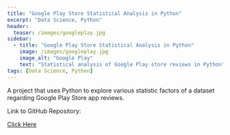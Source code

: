 ```yaml
---
title: "Google Play Store Statistical Analysis in Python"
excerpt: "Data Science, Python"
header:
  teaser: /images/googleplay.jpg
sidebar:
  - title: "Google Play Store Statistical Analysis in Python"
    image: /images/googleplay.jpg
    image_alt: "Google Play"
    text: "Statistical analysis of Google Play store reviews in Python"
tags: [Data Science, Python]
---
```

A project that uses Python to explore various statistic factors of a dataset regarding Google Play Store app reviews.

Link to GitHub Repository:

[Click Here](https://github.com/davidsuffolk/Google-Play-Store-Reviews-Statistical-Analysis)
